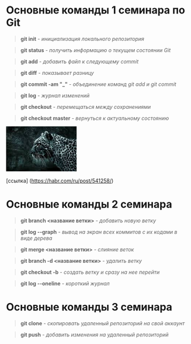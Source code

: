 # **Основные команды 1 семинара по Git**

> **git init** - *инициализация локального репозитория*

> **git status** - *получить информацию о текущем состоянии Git*

> **git add** - *добавить файл к следующему commit*

> **git diff** - *показывает разницу*

> **git commit -am "_"** - *объединение команд git add и git commit*

> **git log** - *журнал изменений*

> **git checkout** - *перемещаться между сохранениями*

> **git checkout master** - *вернуться к актуальному состоянию*

![картинка](/images%201.jpg)

[ссылка] (https://habr.com/ru/post/541258/)

# **Основные команды 2 семинара**

> **git branch <название ветки>** - *добавить новую ветку*

> **git log --graph** - *вывод на  экран всех коммитов с их кодами в виде дерева*

> **git merge <название ветки>** - *слияние веток*

> **git branch -d <название ветки>** - *удалить ветку*

> **git checkout -b** - *создать ветку и сразу на нее перейти*

> **git log --oneline** - *короткий журнал*

# **Основные команды 3 семинара**

> **git clone** - *скопировать удаленный репозиторий на свой аккаунт*

> **git push** - *добавить изменения на удаленный репозиторий*
